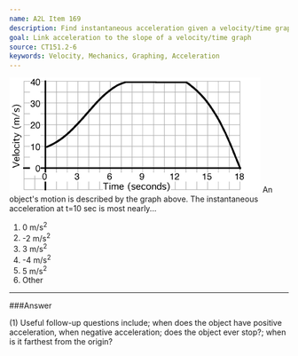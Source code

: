 ```yaml
---
name: A2L Item 169
description: Find instantaneous acceleration given a velocity/time graph.
goal: Link acceleration to the slope of a velocity/time graph
source: CT151.2-6
keywords: Velocity, Mechanics, Graphing, Acceleration
---
```


![Item169_fig1.gif](../images/Item169_fig1.gif) An
object's motion is described by the graph above. The instantaneous
acceleration at t=10 sec is most nearly...

1. 0 m/s<sup>2</sup>
2. -2 m/s<sup>2</sup>
3. 3 m/s<sup>2</sup>
4. -4 m/s<sup>2</sup>
5. 5 m/s<sup>2</sup>
6. Other


<hr/>

###Answer 

(1) Useful follow-up questions include; when does the object have
positive acceleration, when negative acceleration; does the object ever
stop?; when is it farthest from the origin?
